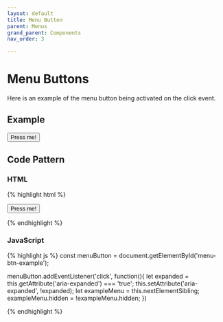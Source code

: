 ```yaml
---
layout: default
title: Menu Button
parent: Menus
grand_parent: Components
nav_order: 3

---
```


# Menu Buttons

Here is an example of the menu button being activated on the click event.

## Example

<nav>
	<button id="menu-btn-example1" aria-expanded="false" aria-haspopup="true">Press me!</button>
		<ul role="menu" class="menu-btn-example-ul" hidden>
			<li>
			<a href="#" role="menuitem">Option 1</a>
		</li>
		<li>
			<a href="#" role="menuitem">Option 2</a>
		</li>
		<li>
			<a href="#" role="menuitem">Option 3</a>
		</li>
	</ul>
</nav>

## Code Pattern

### HTML

{% highlight html %}
<nav>
	<button id="menu-btn-example"  aria-expanded="false" aria-haspopup="true">Press me!</button>
	<ul class="menu-btn-example-ul" role="menu" hidden>
		<li>
			<a href="#" role="menuitem">Option 1</a>
		</li>
		<li>
			<a href="#" role="menuitem">Option 2</a>
		</li>
		<li>
			<a href="#" role="menuitem">Option 3</a>
		</li>
	</ul>
</nav>
	
{% endhighlight %}

### JavaScript
{% highlight js %}
const menuButton = document.getElementById('menu-btn-example');

menuButton.addEventListener('click', function(){
	let expanded = this.getAttribute('aria-expanded') === 'true';
	this.setAttribute('aria-expanded', !expanded);
	let exampleMenu = this.nextElementSibling;
	exampleMenu.hidden = !exampleMenu.hidden;
})

{% endhighlight %}